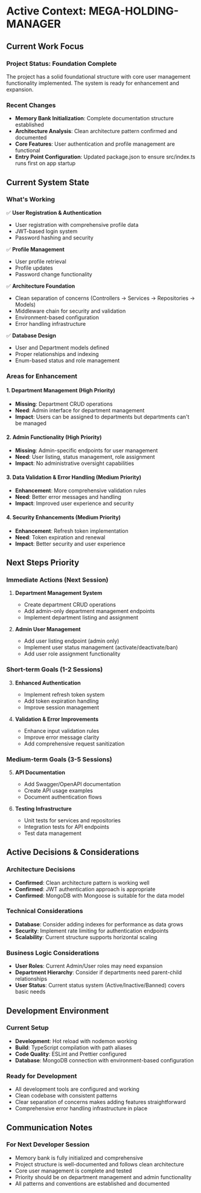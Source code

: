 # Active Context: MEGA-HOLDING-MANAGER

## Current Work Focus

### Project Status: Foundation Complete

The project has a solid foundational structure with core user management functionality implemented. The system is ready for enhancement and expansion.

### Recent Changes

- **Memory Bank Initialization**: Complete documentation structure established
- **Architecture Analysis**: Clean architecture pattern confirmed and documented
- **Core Features**: User authentication and profile management are functional
- **Entry Point Configuration**: Updated package.json to ensure src/index.ts runs first on app startup

## Current System State

### What's Working

✅ **User Registration & Authentication**

- User registration with comprehensive profile data
- JWT-based login system
- Password hashing and security

✅ **Profile Management**

- User profile retrieval
- Profile updates
- Password change functionality

✅ **Architecture Foundation**

- Clean separation of concerns (Controllers → Services → Repositories → Models)
- Middleware chain for security and validation
- Environment-based configuration
- Error handling infrastructure

✅ **Database Design**

- User and Department models defined
- Proper relationships and indexing
- Enum-based status and role management

### Areas for Enhancement

#### 1. Department Management (High Priority)

- **Missing**: Department CRUD operations
- **Need**: Admin interface for department management
- **Impact**: Users can be assigned to departments but departments can't be managed

#### 2. Admin Functionality (High Priority)

- **Missing**: Admin-specific endpoints for user management
- **Need**: User listing, status management, role assignment
- **Impact**: No administrative oversight capabilities

#### 3. Data Validation & Error Handling (Medium Priority)

- **Enhancement**: More comprehensive validation rules
- **Need**: Better error messages and handling
- **Impact**: Improved user experience and security

#### 4. Security Enhancements (Medium Priority)

- **Enhancement**: Refresh token implementation
- **Need**: Token expiration and renewal
- **Impact**: Better security and user experience

## Next Steps Priority

### Immediate Actions (Next Session)

1. **Department Management System**

   - Create department CRUD operations
   - Add admin-only department management endpoints
   - Implement department listing and assignment

2. **Admin User Management**
   - Add user listing endpoint (admin only)
   - Implement user status management (activate/deactivate/ban)
   - Add user role assignment functionality

### Short-term Goals (1-2 Sessions)

3. **Enhanced Authentication**

   - Implement refresh token system
   - Add token expiration handling
   - Improve session management

4. **Validation & Error Improvements**
   - Enhance input validation rules
   - Improve error message clarity
   - Add comprehensive request sanitization

### Medium-term Goals (3-5 Sessions)

5. **API Documentation**

   - Add Swagger/OpenAPI documentation
   - Create API usage examples
   - Document authentication flows

6. **Testing Infrastructure**
   - Unit tests for services and repositories
   - Integration tests for API endpoints
   - Test data management

## Active Decisions & Considerations

### Architecture Decisions

- **Confirmed**: Clean architecture pattern is working well
- **Confirmed**: JWT authentication approach is appropriate
- **Confirmed**: MongoDB with Mongoose is suitable for the data model

### Technical Considerations

- **Database**: Consider adding indexes for performance as data grows
- **Security**: Implement rate limiting for authentication endpoints
- **Scalability**: Current structure supports horizontal scaling

### Business Logic Considerations

- **User Roles**: Current Admin/User roles may need expansion
- **Department Hierarchy**: Consider if departments need parent-child relationships
- **User Status**: Current status system (Active/Inactive/Banned) covers basic needs

## Development Environment

### Current Setup

- **Development**: Hot reload with nodemon working
- **Build**: TypeScript compilation with path aliases
- **Code Quality**: ESLint and Prettier configured
- **Database**: MongoDB connection with environment-based configuration

### Ready for Development

- All development tools are configured and working
- Clean codebase with consistent patterns
- Clear separation of concerns makes adding features straightforward
- Comprehensive error handling infrastructure in place

## Communication Notes

### For Next Developer Session

- Memory bank is fully initialized and comprehensive
- Project structure is well-documented and follows clean architecture
- Core user management is complete and tested
- Priority should be on department management and admin functionality
- All patterns and conventions are established and documented
